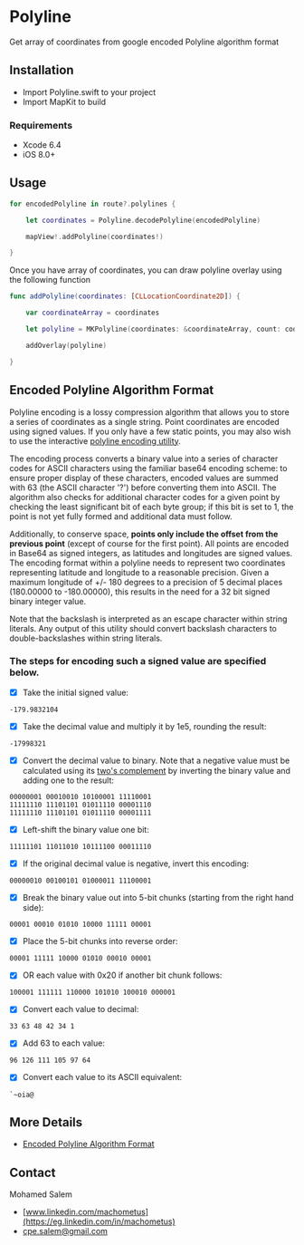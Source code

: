 # Polyline

Get array of coordinates from google encoded Polyline algorithm format

## Installation

- Import Polyline.swift to your project
- Import MapKit to build

### Requirements

- Xcode 6.4
- iOS 8.0+

## Usage

```Swift
for encodedPolyline in route?.polylines {

    let coordinates = Polyline.decodePolyline(encodedPolyline)

    mapView!.addPolyline(coordinates!)

}
```
Once you have array of coordinates, you can draw polyline overlay using the following function

```Swift
func addPolyline(coordinates: [CLLocationCoordinate2D]) {

    var coordinateArray = coordinates

    let polyline = MKPolyline(coordinates: &coordinateArray, count: coordinateArray.count)

    addOverlay(polyline)

}
```

## Encoded Polyline Algorithm Format

Polyline encoding is a lossy compression algorithm that allows you to store a series of coordinates as a single string. Point coordinates are encoded using signed values. If you only have a few static points, you may also wish to use the interactive [polyline encoding utility](https://developers.google.com/maps/documentation/utilities/polylineutility).

The encoding process converts a binary value into a series of character codes for ASCII characters using the familiar base64 encoding scheme: to ensure proper display of these characters, encoded values are summed with 63 (the ASCII character '?') before converting them into ASCII. The algorithm also checks for additional character codes for a given point by checking the least significant bit of each byte group; if this bit is set to 1, the point is not yet fully formed and additional data must follow.

Additionally, to conserve space, **points only include the offset from the previous point** (except of course for the first point). All points are encoded in Base64 as signed integers, as latitudes and longitudes are signed values. The encoding format within a polyline needs to represent two coordinates representing latitude and longitude to a reasonable precision. Given a maximum longitude of +/- 180 degrees to a precision of 5 decimal places (180.00000 to -180.00000), this results in the need for a 32 bit signed binary integer value.

Note that the backslash is interpreted as an escape character within string literals. Any output of this utility should convert backslash characters to double-backslashes within string literals.

### The steps for encoding such a signed value are specified below.

- [x] Take the initial signed value: 
```
-179.9832104
```
- [x] Take the decimal value and multiply it by 1e5, rounding the result:
```
-17998321
```
- [x] Convert the decimal value to binary. Note that a negative value must be calculated using its [two's complement](https://en.wikipedia.org/wiki/Two%27s_complement) by inverting the binary value and adding one to the result:
```
00000001 00010010 10100001 11110001
11111110 11101101 01011110 00001110
11111110 11101101 01011110 00001111
```
- [x] Left-shift the binary value one bit:
```
11111101 11011010 10111100 00011110
```
- [x] If the original decimal value is negative, invert this encoding:
```
00000010 00100101 01000011 11100001
```
- [x] Break the binary value out into 5-bit chunks (starting from the right hand side):
```
00001 00010 01010 10000 11111 00001
```
- [x] Place the 5-bit chunks into reverse order:
```
00001 11111 10000 01010 00010 00001
```
- [x] OR each value with 0x20 if another bit chunk follows:
```
100001 111111 110000 101010 100010 000001
```
- [x] Convert each value to decimal:
```
33 63 48 42 34 1
```
- [x] Add 63 to each value:
```
96 126 111 105 97 64
```
- [x] Convert each value to its ASCII equivalent:
```
`~oia@
```

## More Details

- [Encoded Polyline Algorithm Format](https://developers.google.com/maps/documentation/utilities/polylinealgorithm?hl=en)

## Contact

Mohamed Salem
- [www.linkedin.com/machometus](https://eg.linkedin.com/in/machometus)
- [cpe.salem@gmail.com](mailto:cpe.salem@gmail.com)